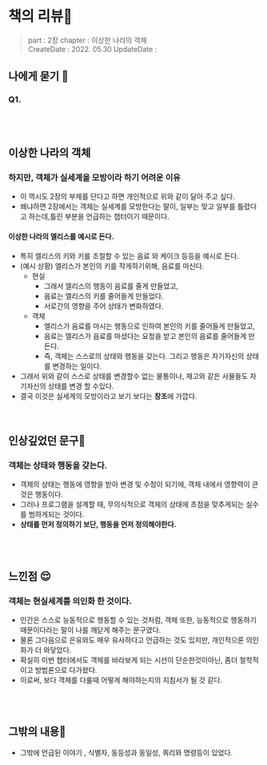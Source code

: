 # 책의 리뷰📔
> part :  2장 
> chapter : 이상한 나라의 객체   
> CreateDate : 2022. 05.30 
> UpdateDate :  


## 나에게 묻기 💭

### Q1.

<br></br>

## 이상한 나라의 객체 

### 하지만, 객체가 실세계을 모방이라 하기 어려운 이유
 - 이 역시도 2장의 부제를 단다고 하면 개인적으로 위와 같이 달아 주고 싶다.
 - 왜냐하면 2장에서는 객체는 실세계를 모방한다는 말이, 일부는 맞고 일부를 틀렸다고 하는데,틀린 부분을 언급하는 챕터이기 때문이다.

#### 이상한 나라의 엘리스를 예시로 든다. 
 - 특히 엘리스의 키와 키를 조절할 수 있는 음료 와 케이크 등등을 예시로 든다. 
 - (예시 상황) 엘리스가 본인의 키를 작게하기위해, 음료를 마신다. 
    - 현실 
      - 그래서 엘리스의 행동이 음료를 줄게 만들었고,
      - 음료는 엘리스의 키를 줄어들게 만들었다.
      - 서로간의 영향을 주어 상태가 변화하였다.
    - 객체
       - 엘리스가 음료를 마시는 행동으로 인하여 본인의 키를 줄어들게 만들었고,
       - 음료는 엘리스가 음료를 마셨다는 요청을 받고 본인의 음료를 줄어들게 만든다.
       - 즉, 객체는 스스로의 상태와 행동을 갖는다. 그리고 행동은 자기자신의 상태를 변경하는 일이다.
 - 그래서 위와 같이 스스로 상태를 변경할수 없는 물통이나, 재고와 같은 사물들도 자기자신의 상태를 변경 할 수있다.
 - 결국 이것은 실세계의 모방이라고 보기 보다는 **창조**에 가깝다.  
<br></br>

## 인상깊었던 문구💬

### 객체는 상태와 행동을 갖는다. 
 - 객체의 상태는 행동에 영향을 받아 변경 및 수정이 되기에, 객체 내에서 영향력이 큰것은 행동이다. 
 - 그러나 프로그램을 설계할 때, 무의식적으로 객체의 상태에 초점을 맞추게되는 실수를 범하게되는 것이다. 
 - **상태를 먼저 정의하기 보단, 행동을 먼저 정의해야한다.**

<br></br>

## 느낀점 😌
### 객체는 현실세계를 의인화 한 것이다.
 - 인간은 스스로 능동적으로 행동할 수 있는 것처럼, 객체 또한, 능동적으로 행동하기 때문이다라는 말이 나를 깨닫게 해주는 문구였다. 
 - 물론 그다음으로 은유와도 매우 유사하다고 언급하는 것도 있지만, 개인적으론 의인화가 더 와닿았다.
 - 확실히 이번 챕터에서도 객체를 바라보게 되는 시선이 단순한것이아닌, 좀더 철학적이고 방법론으로 다가왔다.
 - 이로써, 보다 객체를 다룰때 어떻게 해야하는지의 지침서가 될 것 같다.

<br></br>

## 그밖의 내용🎈
- 그밖에 언급된 이야기 , 식별자, 동등성과 동일성, 쿼리와 명령등이 있었다.
